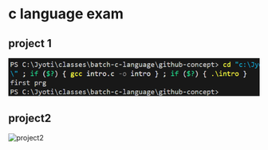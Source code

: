 # c language exam
## project 1

![project1](ss/project1.png)

## project2
![project2](ss/dddfsd.png)
